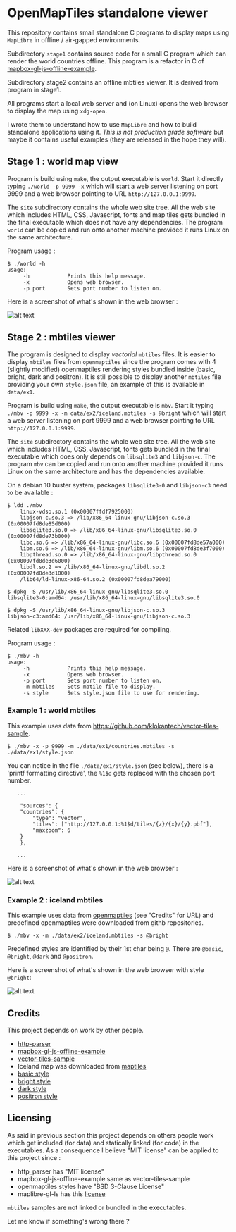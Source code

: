 # OpenMapTiles standalone viewer

This repository contains small standalone C programs to display maps using `MapLibre` in offline / air-gapped environments.

Subdirectory `stage1` contains source code for a small C program which can render the world countries offline.
This program is a refactor in C of [mapbox-gl-js-offline-example](https://github.com/klokantech/mapbox-gl-js-offline-example).

Subdirectory stage2 contains an offline mbtiles viewer. It is derived from program in stage1.

All programs start a local web server and (on Linux) opens the web browser to display the map using `xdg-open`.

I wrote them to understand how to use `MapLibre` and how to build standalone applications using it. *This is not production grade software* but maybe it contains useful examples (they are released in the hope they will). 

## Stage 1 : world map view

Program is build using `make`, the output executable is `world`. Start it directly typing `./world -p 9999 -x` which will start a web server listening on port 9999 and a web browser pointing to URL `http://127.0.0.1:9999`.

The `site` subdirectory contains the whole web site tree. All the web site which includes HTML, CSS, Javascript, fonts and map tiles gets bundled in the final executable which does not have any dependencies. The program `world` can be copied and run onto another machine provided it runs Linux on the same architecture.

Program usage :
~~~~
$ ./world -h
usage: 
	 -h            Prints this help message.
	 -x            Opens web browser.
	 -p port       Sets port number to listen on.
~~~~

Here is a screenshot of what's shown in the web browser :

![alt text](images/world.png)


## Stage 2 : mbtiles viewer

The program is designed to display *vectorial* `mbtiles` files. It is easier to display `mbtiles` files from `openmaptiles` since the program comes with 4 (slightly modified) openmaptiles rendering styles bundled inside (basic, bright, dark and positron). It is still possible to display another `mbtiles` file providing your own `style.json` file, an example of this is available in `data/ex1`.

Program is build using `make`, the output executable is `mbv`. Start it typing `./mbv -p 9999 -x -m data/ex2/iceland.mbtiles -s @bright` which will start a web server listening on port 9999 and a web browser pointing to URL `http://127.0.0.1:9999`.

The `site` subdirectory contains the whole web site tree. All the web site which includes HTML, CSS, Javascript, fonts gets bundled in the final executable which does only depends on `libsqlite3` and `libjson-c`. The program `mbv` can be copied and run onto another machine provided it runs Linux on the same architecture and has the dependencies available.

On a debian 10 buster system, packages `libsqlite3-0` and `libjson-c3` need to be available :
~~~~
$ ldd ./mbv
	linux-vdso.so.1 (0x00007ffdf7925000)
	libjson-c.so.3 => /lib/x86_64-linux-gnu/libjson-c.so.3 (0x00007fd8de85d000)
	libsqlite3.so.0 => /lib/x86_64-linux-gnu/libsqlite3.so.0 (0x00007fd8de73b000)
	libc.so.6 => /lib/x86_64-linux-gnu/libc.so.6 (0x00007fd8de57a000)
	libm.so.6 => /lib/x86_64-linux-gnu/libm.so.6 (0x00007fd8de3f7000)
	libpthread.so.0 => /lib/x86_64-linux-gnu/libpthread.so.0 (0x00007fd8de3d6000)
	libdl.so.2 => /lib/x86_64-linux-gnu/libdl.so.2 (0x00007fd8de3d1000)
	/lib64/ld-linux-x86-64.so.2 (0x00007fd8dea79000)

$ dpkg -S /usr/lib/x86_64-linux-gnu/libsqlite3.so.0
libsqlite3-0:amd64: /usr/lib/x86_64-linux-gnu/libsqlite3.so.0

$ dpkg -S /usr/lib/x86_64-linux-gnu/libjson-c.so.3
libjson-c3:amd64: /usr/lib/x86_64-linux-gnu/libjson-c.so.3
~~~~

Related `libXXX-dev` packages are required for compiling.

Program usage :
~~~~
$ ./mbv -h
usage: 
	 -h            Prints this help message.
	 -x            Opens web browser.
	 -p port       Sets port number to listen on.
	 -m mbtiles    Sets mbtile file to display.
	 -s style      Sets style.json file to use for rendering.
~~~~

### Example 1 : world mbtiles

This example uses data from https://github.com/klokantech/vector-tiles-sample.

~~~~
$ ./mbv -x -p 9999 -m ./data/ex1/countries.mbtiles -s ./data/ex1/style.json
~~~~

You can notice in the file `./data/ex1/style.json` (see below), there is a 'printf formatting directive', the `%1$d` gets replaced with the chosen port number.

~~~~
   ...
   
    "sources": {
	"countries": {
	    "type": "vector",
	    "tiles": ["http://127.0.0.1:%1$d/tiles/{z}/{x}/{y}.pbf"],
	    "maxzoom": 6
	}
    },
    
   ...   
~~~~

Here is a screenshot of what's shown in the web browser :

![alt text](images/ex1.png)

### Example 2 : iceland mbtiles

This example uses data from [openmaptiles](https://openmaptiles.org/) (see "Credits" for URL) and predefined openmaptiles were downloaded from githb repositories.

~~~~
$ ./mbv -x -m ./data/ex2/iceland.mbtiles -s @bright
~~~~

Predefined styles are identified by their 1st char being `@`. There are `@basic`, `@bright`, `@dark` and `@positron`.

Here is a screenshot of what's shown in the web browser with style `@bright`:

![alt text](images/ex2.png)

## Credits

This project depends on work by other people.

 * [http-parser](https://github.com/nodejs/http-parser)
 * [mapbox-gl-js-offline-example](https://github.com/klokantech/mapbox-gl-js-offline-example)
 * [vector-tiles-sample](https://github.com/klokantech/vector-tiles-sample)
 * Iceland map was downloaded from [maptiles](https://data.maptiler.com/downloads/tileset/osm/europe/iceland/)
 * [basic style](https://github.com/openmaptiles/maptiler-basic-gl-style)
 * [bright style](https://github.com/openmaptiles/osm-bright-gl-style)
 * [dark style](https://github.com/openmaptiles/positron-gl-style)
 * [positron style](https://github.com/openmaptiles/dark-matter-gl-style)


## Licensing

As said in previous section this project depends on others people work which get included (for data) and statically linked (for code) in the executables.
As a consequence I believe "MIT license" can be applied to this project since :

 * http_parser has "MIT license"
 * mapbox-gl-js-offline-example same as vector-tiles-sample
 * openmaptiles styles have "BSD 3-Clause License"
 * maplibre-gl-ls has this [license](https://github.com/maplibre/maplibre-gl-js/blob/main/LICENSE.txt)

`mbtiles` samples are not linked or bundled in the executables.

Let me know if something's wrong there ?



